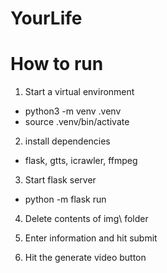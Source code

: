 # YourLife

# How to run
1. Start a virtual environment
- python3 -m venv .venv
- source .venv/bin/activate

2. install dependencies
- flask, gtts, icrawler, ffmpeg

3. Start flask server
- python -m flask run

4. Delete contents of img\ folder

5. Enter information and hit submit

6. Hit the generate video button
